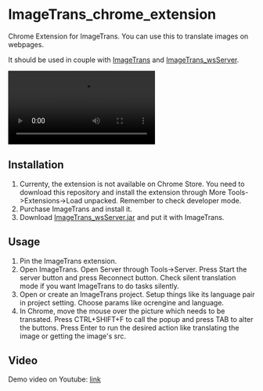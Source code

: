 # ImageTrans_chrome_extension

Chrome Extension for ImageTrans. You can use this to translate images on webpages.

It should be used in couple with [ImageTrans](https://www.basiccat.org/imagetrans) and [ImageTrans_wsServer](https://github.com/xulihang/ImageTrans_wsServer).

<video src="https://github.com/xulihang/BasicCAT-website/releases/download/attachments/ImageTrans_chrome_extension.mp4" controls="controls">
Your browser does not support video element.
</video>

## Installation

1. Currenty, the extension is not available on Chrome Store. You need to download this repository and install the extension through More Tools->Extensions->Load unpacked. Remember to check developer mode.
2. Purchase ImageTrans and install it.
3. Download [ImageTrans_wsServer.jar](https://github.com/xulihang/ImageTrans_wsServer/releases/download/builds/ImageTrans_wsServer.jar) and put it with ImageTrans.

## Usage

1. Pin the ImageTrans extension.
2. Open ImageTrans. Open Server through Tools->Server. Press Start the server button and press Reconnect button. Check silent translation mode if you want ImageTrans to do tasks silently.
3. Open or create an ImageTrans project. Setup things like its language pair in project setting. Choose params like ocrengine and language.
4. In Chrome, move the mouse over the picture which needs to be transated. Press CTRL+SHIFT+F to call the popup and press TAB to alter the buttons. Press Enter to run the desired action like translating the image or getting the image's src.


## Video

Demo video on Youtube: [link](https://www.youtube.com/watch?v=R7pv02jwL_k)

